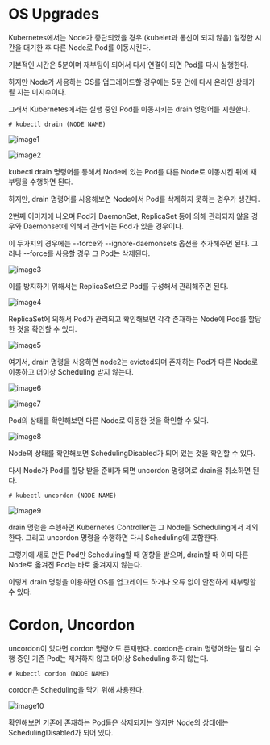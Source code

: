 # OS Upgrades

Kubernetes에서는 Node가 중단되었을 경우 (kubelet과 통신이 되지 않음) 일정한 시간을 대기한 후 다른 Node로 Pod를 이동시킨다.

기본적인 시간은 5분이며 재부팅이 되어서 다시 연결이 되면 Pod를 다시 실행한다.

하지만 Node가 사용하는 OS를 업그레이드할 경우에는 5분 안에 다시 온라인 상태가 될 지는 미지수이다.

그래서 Kubernetes에서는 실행 중인 Pod를 이동시키는 drain 명령어를 지원한다.

```
# kubectl drain (NODE NAME)
```

![image1]()

![image2]()

kubectl drain 명령어를 통해서 Node에 있는 Pod를 다른 Node로 이동시킨 뒤에 재부팅을 수행하면 된다.

하지만, drain 명령어를 사용해보면 Node에서 Pod를 삭제하지 못하는 경우가 생긴다. 

2번째 이미지에 나오며 Pod가 DaemonSet, ReplicaSet 등에 의해 관리되지 않을 경우와 Daemonset에 의해서 관리되는 Pod가 있을 경우이다.

이 두가지의 경우에는 --force와 --ignore-daemonsets 옵션을 추가해주면 된다. 그러나 --force를 사용할 경우 그 Pod는 삭제된다.

![image3]()

이를 방지하기 위해서는 ReplicaSet으로 Pod를 구성해서 관리해주면 된다.

![image4]()

ReplicaSet에 의해서 Pod가 관리되고 확인해보면 각각 존재하는 Node에 Pod를 할당한 것을 확인할 수 있다.

![image5]()

여기서, drain 명령을 사용하면 node2는 evicted되며 존재하는 Pod가 다른 Node로 이동하고 더이상 Scheduling 받지 않는다.

![image6]()

![image7]()

Pod의 상태를 확인해보면 다른 Node로 이동한 것을 확인할 수 있다.

![image8]()

Node의 상태를 확인해보면 SchedulingDisabled가 되어 있는 것을 확인할 수 있다.

다시 Node가 Pod를 할당 받을 준비가 되면 uncordon 명령어로 drain을 취소하면 된다.

```
# kubectl uncordon (NODE NAME)
```

![image9]()

drain 명령을 수행하면 Kubernetes Controller는 그 Node를 Scheduling에서 제외한다. 그리고 uncordon 명령을 수행하면 다시 Scheduling에 포함한다.

그렇기에 새로 만든 Pod만 Scheduling할 때 영향을 받으며, drain할 때 이미 다른 Node로 옮겨진 Pod는 바로 옮겨지지 않는다.

이렇게 drain 명령을 이용하면 OS를 업그레이드 하거나 오류 없이 안전하게 재부팅할 수 있다.

# Cordon, Uncordon

uncordon이 있다면 cordon 명령어도 존재한다. cordon은 drain 명령어와는 달리 수행 중인 기존 Pod는 제거하지 않고 더이상 Scheduling 하지 않는다.

```
# kubectl cordon (NODE NAME)
```

cordon은 Scheduling을 막기 위해 사용한다.

![image10]()

확인해보면 기존에 존재하는 Pod들은 삭제되지는 않지만 Node의 상태에는 SchedulingDisabled가 되어 있다.
